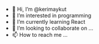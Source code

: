- 👋 Hi, I’m @kerimaykut
- 👀 I’m interested in programming
- 🌱 I’m currently learning React
- 💞️ I’m looking to collaborate on ...
- 📫 How to reach me ...

<!---
kerimaykut/kerimaykut is a ✨ special ✨ repository because its `README.md` (this file) appears on your GitHub profile.
You can click the Preview link to take a look at your changes.
--->

